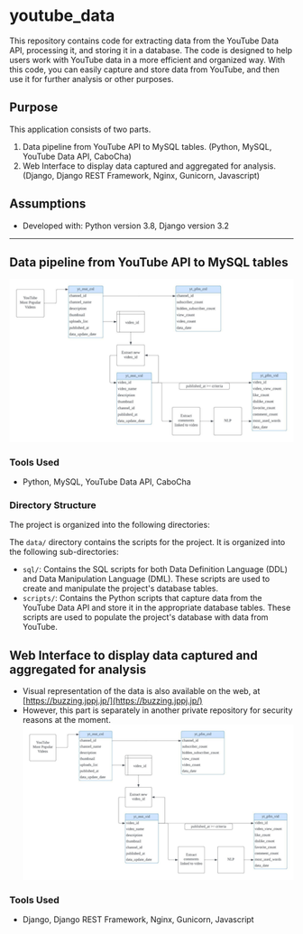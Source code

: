 # youtube_data
This repository contains code for extracting data from the YouTube Data API, processing it, and storing it in a database. The code is designed to help users work with YouTube data in a more efficient and organized way. With this code, you can easily capture and store data from YouTube, and then use it for further analysis or other purposes.

## Purpose
This application consists of two parts.
1. Data pipeline from YouTube API to MySQL tables. (Python, MySQL, YouTube Data API, CaboCha)
2. Web Interface to display data captured and aggregated for analysis. (Django, Django REST Framework, Nginx, Gunicorn, Javascript)

## Assumptions
- Developed with: Python version 3.8, Django version 3.2

---
## Data pipeline from YouTube API to MySQL tables
![data process](https://github.com/kttyo/youtube_data/blob/5d56108b7c10d1badb9e0c8d3c49a05ebb406c74/images/buzzing_data_flow.jpg)
### Tools Used
- Python, MySQL, YouTube Data API, CaboCha

### Directory Structure

The project is organized into the following directories:

The `data/` directory contains the scripts for the project. It is organized into the following sub-directories:

- `sql/`: Contains the SQL scripts for both Data Definition Language (DDL) and Data Manipulation Language (DML). These scripts are used to create and manipulate the project's database tables.
- `scripts/`: Contains the Python scripts that capture data from the YouTube Data API and store it in the appropriate database tables. These scripts are used to populate the project's database with data from YouTube.



## Web Interface to display data captured and aggregated for analysis
- Visual representation of the data is also available on the web, at [https://buzzing.jppj.jp/](https://buzzing.jppj.jp/)
- However, this part is separately in another private repository for security reasons at the moment. 
![web ui](https://github.com/kttyo/youtube_data/blob/e6127ec06e245ea80c4844cb03152e3cd083daec/images/buzzing_data_flow.jpg)
### Tools Used
- Django, Django REST Framework, Nginx, Gunicorn, Javascript
